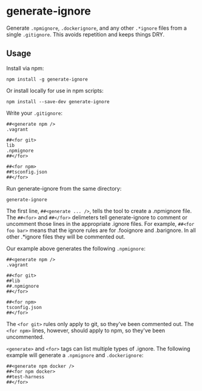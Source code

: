 # generate-ignore

Generate `.npmignore`, `.dockerignore`, and any other `.*ignore` files from a single `.gitignore`.  This avoids repetition and keeps things DRY.

## Usage

Install via npm:

    npm install -g generate-ignore

Or install locally for use in npm scripts:

    npm install --save-dev generate-ignore

Write your `.gitignore`:

```
##<generate npm />
.vagrant

##<for git>
lib
.npmignore
##</for>

##<for npm>
##tsconfig.json
##</for>
```

Run generate-ignore from the same directory:

    generate-ignore

The first line, `##<generate ... />`, tells the tool to create a .npmignore file.
The `##<for>` and `##</for>` delimeters tell generate-ignore to comment or uncomment those lines
in the appropriate .ignore files.  For example, `##<for foo bar>` means that the ignore rules are for .fooignore and .barignore.
In all other .*ignore files they will be commented out.

Our example above generates the following `.npmignore`:

```
##<generate npm />
.vagrant

##<for git>
##lib
##.npmignore
##</for>

##<for npm>
tsconfig.json
##</for>
```

The `<for git>` rules only apply to git, so they've been commented out.
The `<for npm>` lines, however, should apply to npm, so they've been uncommented.

`<generate>` and `<for>` tags can list multiple types of .ignore.  The following example will generate a `.npmignore` and `.dockerignore`:

```
##<generate npm docker />
##<for npm docker>
##test-harness
##</for>
```
